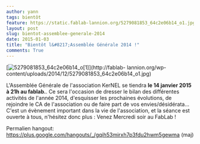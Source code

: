 ```yaml
---
author: yann
tags: bientôt
feature: https://static.fablab-lannion.org/5279081853_64c2e06b14_o1.jpg
layout: post
slug: bientot-assemblee-generale-2014
date: 2015-01-03
title: "Bientôt l&#8217;Assemblée Générale 2014 !"
comments: True
---
```

[![5279081853_64c2e06b14_o\[1\]](https://static.fablab-lannion.org/5279081853_64c2e06b14_o1-300x234.jpg)](http://fablab-
lannion.org/wp-content/uploads/2014/12/5279081853_64c2e06b14_o1.jpg)





L'Assemblée Générale de l'association KerNEL se tiendra **le 14 janvier 2015 à
21h au fablab.**. Ce sera l'occasion de dresser le bilan des différentes
activités de l'année 2014, d'esquisser les prochaines évolutions, de rejoindre
le CA de l'association ou de faire part de vos envies/désidérata… C'est un
évènement important dans la vie de l'association, et la séance est ouverte à
tous, n'hésitez donc plus : Venez Mercredi soir au FabLab !

Permalien hangout:
https://plus.google.com/hangouts/_/gqih53mirxh7p3fdu2hwm5gewma (maj)




